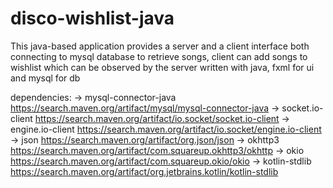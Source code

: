 # disco-wishlist-java
This java-based application provides a server and a client interface both connecting to mysql database to retrieve songs, client can add songs to wishlist which can be observed by the server
written with java, fxml for ui and mysql for db

dependencies:
-> mysql-connector-java   https://search.maven.org/artifact/mysql/mysql-connector-java
-> socket.io-client       https://search.maven.org/artifact/io.socket/socket.io-client
-> engine.io-client       https://search.maven.org/artifact/io.socket/engine.io-client
-> json                   https://search.maven.org/artifact/org.json/json
-> okhttp3                https://search.maven.org/artifact/com.squareup.okhttp3/okhttp
-> okio                   https://search.maven.org/artifact/com.squareup.okio/okio
-> kotlin-stdlib          https://search.maven.org/artifact/org.jetbrains.kotlin/kotlin-stdlib
